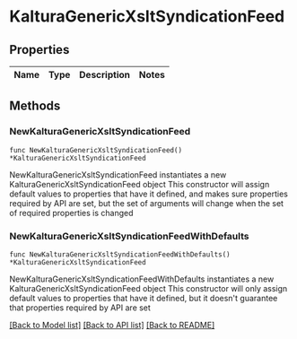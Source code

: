 # KalturaGenericXsltSyndicationFeed

## Properties

Name | Type | Description | Notes
------------ | ------------- | ------------- | -------------

## Methods

### NewKalturaGenericXsltSyndicationFeed

`func NewKalturaGenericXsltSyndicationFeed() *KalturaGenericXsltSyndicationFeed`

NewKalturaGenericXsltSyndicationFeed instantiates a new KalturaGenericXsltSyndicationFeed object
This constructor will assign default values to properties that have it defined,
and makes sure properties required by API are set, but the set of arguments
will change when the set of required properties is changed

### NewKalturaGenericXsltSyndicationFeedWithDefaults

`func NewKalturaGenericXsltSyndicationFeedWithDefaults() *KalturaGenericXsltSyndicationFeed`

NewKalturaGenericXsltSyndicationFeedWithDefaults instantiates a new KalturaGenericXsltSyndicationFeed object
This constructor will only assign default values to properties that have it defined,
but it doesn't guarantee that properties required by API are set


[[Back to Model list]](../README.md#documentation-for-models) [[Back to API list]](../README.md#documentation-for-api-endpoints) [[Back to README]](../README.md)


